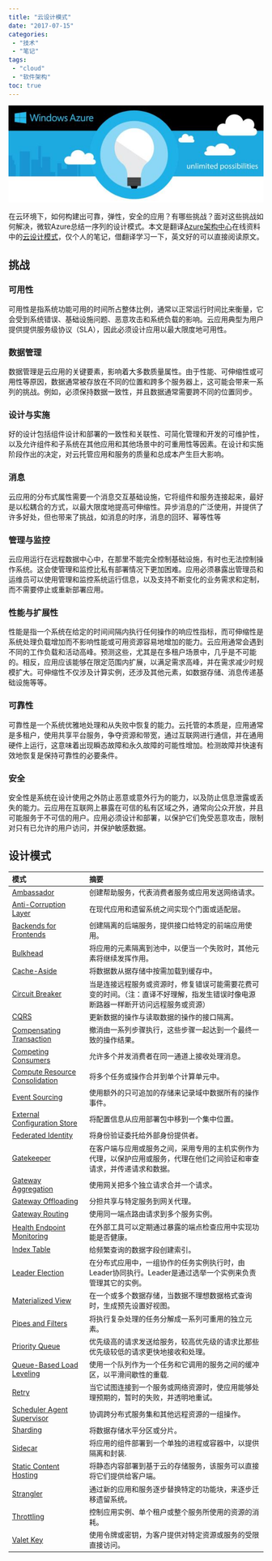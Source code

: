 ```yaml
---
title: "云设计模式"
date: "2017-07-15"
categories:
 - "技术"
 - "笔记"
tags:
 - "cloud"
 - "软件架构"
toc: true
---
```


![](/images/y17/azure.jpg)

在云环境下，如何构建出可靠，弹性，安全的应用？有哪些挑战？面对这些挑战如何解决，微软Azure总结一序列的设计模式。本文是翻译[Azure架构中心](https://docs.microsoft.com/en-us/azure/architecture/)在线资料中的[云设计模式](https://docs.microsoft.com/en-us/azure/architecture/patterns/)，仅个人的笔记，借翻译学习一下，英文好的可以直接阅读原文。

## 挑战

### 可用性

可用性是指系统功能可用的时间所占整体比例，通常以正常运行时间比来衡量，它会受到系统错误、基础设施问题、恶意攻击和系统负载的影响。云应用典型为用户提供提供服务级协议（SLA），因此必须设计应用以最大限度地可用性。
<!--more-->

### 数据管理

数据管理是云应用的关键要素，影响着大多数质量属性。由于性能、可伸缩性或可用性等原因，数据通常被存放在不同的位置和跨多个服务器上，这可能会带来一系列的挑战。例如，必须保持数据一致性，并且数据通常需要跨不同的位置同步。
   
### 设计与实施
   
好的设计包括组件设计和部署的一致性和关联性、可简化管理和开发的可维护性，以及允许组件和子系统在其他应用和其他场景中的可重用性等因素。在设计和实施阶段作出的决定，对云托管应用和服务的质量和总成本产生巨大影响。

### 消息

云应用的分布式属性需要一个消息交互基础设施，它将组件和服务连接起来，最好是以松耦合的方式，以最大限度地提高可伸缩性。异步消息的广泛使用，并提供了许多好处，但也带来了挑战，如消息的时序，消息的回环、幂等性等
 
### 管理与监控

云应用运行在远程数据中心中，在那里不能完全控制基础设施，有时也无法控制操作系统。这会使管理和监控比私有部署情况下更加困难。应用必须暴露出管理员和运维员可以使用管理和监控系统运行信息，以及支持不断变化的业务需求和定制，而不需要停止或重新部署应用。
 
### 性能与扩展性

性能是指一个系统在给定的时间间隔内执行任何操作的响应性指标，而可伸缩性是系统处理负载增加而不影响性能或可用资源容易地增加的能力。云应用通常会遇到不同的工作负载和活动高峰。预测这些，尤其是在多租户场景中，几乎是不可能的。相反，应用应该能够在限定范围内扩展，以满足需求高峰，并在需求减少时规模扩大。可伸缩性不仅涉及计算实例，还涉及其他元素，如数据存储、消息传递基础设施等等。

### 可靠性

可靠性是一个系统优雅地处理和从失败中恢复的能力。云托管的本质是，应用通常是多租户，使用共享平台服务，争夺资源和带宽，通过互联网进行通信，并在通用硬件上运行，这意味着出现瞬态故障和永久故障的可能性增加。检测故障并快速有效地恢复是保持可靠性的必要条件。

### 安全

安全性是系统在设计使用之外防止恶意或意外行为的能力，以及防止信息泄露或丢失的能力。云应用在互联网上暴露在可信的私有区域之外，通常向公众开放，并且可能服务于不可信的用户。应用必须设计和部署，以保护它们免受恶意攻击，限制对只有已允许的用户访问，并保护敏感数据。

## 设计模式

|模式|摘要|
|:--|:--|
|[Ambassador](https://docs.microsoft.com/en-us/azure/architecture/patterns/ambassador)|创建帮助服务，代表消费者服务或应用发送网络请求。|
|[Anti-Corruption Layer](https://docs.microsoft.com/en-us/azure/architecture/patterns/anti-corruption-layer)|在现代应用和遗留系统之间实现个门面或适配层。|
|[Backends for Frontends](https://docs.microsoft.com/en-us/azure/architecture/patterns/backends-for-frontends)|创建隔离的后端服务，提供接口给特定的前端应用使用。|
|[Bulkhead](https://docs.microsoft.com/en-us/azure/architecture/patterns/bulkhead)|将应用的元素隔离到池中，以便当一个失败时，其他元素将继续发挥作用。|
|[Cache-Aside](https://docs.microsoft.com/en-us/azure/architecture/patterns/cache-aside)|将数据数从据存储中按需加载到缓存中。|
|[Circuit Breaker](https://docs.microsoft.com/en-us/azure/architecture/patterns/circuit-breaker)|当是连接远程服务或资源时，修复错误可能需要花费可变的时间。（注：直译不好理解，指发生错误时像电源断路器一样断开访问远程服务或资源）|
|[CQRS](https://docs.microsoft.com/en-us/azure/architecture/patterns/cqrs)|更新数据的操作与读取数据的操作的接口隔离。|
|[Compensating Transaction](https://docs.microsoft.com/en-us/azure/architecture/patterns/compensating-transaction)|撤消由一系列步骤执行，这些步骤一起达到一个最终一致的操作结果。|
|[Competing Consumers](https://docs.microsoft.com/en-us/azure/architecture/patterns/competing-consumers)|允许多个并发消费者在同一通道上接收处理消息。|
|[Compute Resource Consolidation](https://docs.microsoft.com/en-us/azure/architecture/patterns/compute-resource-consolidation)|将多个任务或操作合并到单个计算单元中。|
|[Event Sourcing](https://docs.microsoft.com/en-us/azure/architecture/patterns/event-sourcing)|使用额外的只可追加的存储来记录域中数据所有的操作事件。|
|[External Configuration Store](https://docs.microsoft.com/en-us/azure/architecture/patterns/external-configuration-store)|将配置信息从应用部署包中移到一个集中位置。|
|[Federated Identity](https://docs.microsoft.com/en-us/azure/architecture/patterns/federated-identity)|将身份验证委托给外部身份提供者。|
|[Gatekeeper](https://docs.microsoft.com/en-us/azure/architecture/patterns/gatekeeper)|在客户端与应用或服务之间，采用专用的主机实例作为代理，以保护应用或服务，代理在他们之间验证和审查请求，并传递请求和数据。|
|[Gateway Aggregation](https://docs.microsoft.com/en-us/azure/architecture/patterns/gateway-aggregation)|使用网关把多个独立请求合并一个请求。|
|[Gateway Offloading](https://docs.microsoft.com/en-us/azure/architecture/patterns/gateway-offloading)|分担共享与特定服务到网关代理。|
|[Gateway Routing](https://docs.microsoft.com/en-us/azure/architecture/patterns/gateway-routing)|使用同一端点路由请求到多个服务实例。|
|[Health Endpoint Monitoring](https://docs.microsoft.com/en-us/azure/architecture/patterns/health-endpoint-monitoring)|在外部工具可以定期通过暴露的端点检查应用中实现功能是否健康。|
|[Index Table](https://docs.microsoft.com/en-us/azure/architecture/patterns/index-table)|给频繁查询的数据字段创建索引。|
|[Leader Election](https://docs.microsoft.com/en-us/azure/architecture/patterns/leader-election)|在分布式应用中，一组协作的任务实例执行时，由Leader协同执行。Leader是通过选举一个实例来负责管理其它的实例。|
|[Materialized View](https://docs.microsoft.com/en-us/azure/architecture/patterns/materialized-view)|在一个或多个数据存储，当数据不理想数据格式查询时，生成预先设置好视图。|
|[Pipes and Filters](https://docs.microsoft.com/en-us/azure/architecture/patterns/pipes-and-filters)|将执行复杂处理的任务分解成一系列可重用的独立元素。|
|[Priority Queue](https://docs.microsoft.com/en-us/azure/architecture/patterns/priority-queue)|优先级高的请求发送给服务，较高优先级的请求比那些优先级较低的请求更快地接收和处理。|
|[Queue-Based Load Leveling](https://docs.microsoft.com/en-us/azure/architecture/patterns/queue-based-load-leveling)|使用一个队列作为一个任务和它调用的服务之间的缓冲区，以平滑间歇性的重载.|
|[Retry](https://docs.microsoft.com/en-us/azure/architecture/patterns/retry)|当它试图连接到一个服务或网络资源时，使应用能够处理预期的，暂时的失败，并透明地重试。|
|[Scheduler Agent Supervisor](https://docs.microsoft.com/en-us/azure/architecture/patterns/scheduler-agent-supervisor)|协调跨分布式服务集和其他远程资源的一组操作。|
|[Sharding](https://docs.microsoft.com/en-us/azure/architecture/patterns/sharding)|将数据存储水平分区或分片。|
|[Sidecar](https://docs.microsoft.com/en-us/azure/architecture/patterns/sidecar)|将应用的组件部署到一个单独的进程或容器中，以提供隔离和封装.|
|[Static Content Hosting](https://docs.microsoft.com/en-us/azure/architecture/patterns/static-content-hosting)|将静态内容部署到基于云的存储服务，该服务可以直接将它们提供给客户端。|
|[Strangler](https://docs.microsoft.com/en-us/azure/architecture/patterns/strangler)|通过新的应用和服务逐步替换特定的功能块，来逐步迁移遗留系统。|
|[Throttling](https://docs.microsoft.com/en-us/azure/architecture/patterns/throttling)|控制应用实例、单个租户或整个服务所使用的资源的消耗。|
|[Valet Key](https://docs.microsoft.com/en-us/azure/architecture/patterns/valet-key)|使用令牌或密钥，为客户提供对特定资源或服务的受限直接访问。|